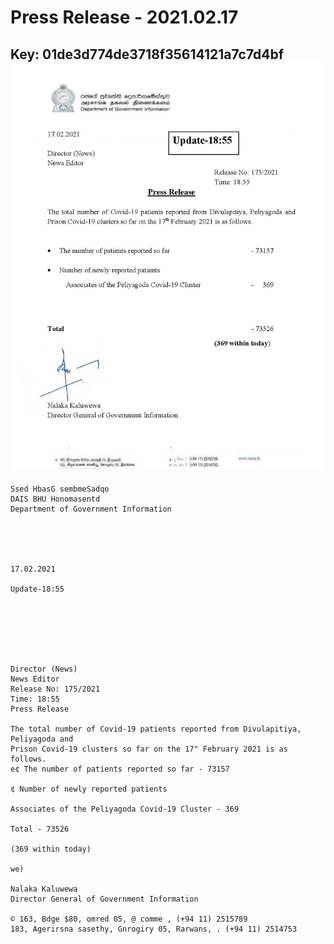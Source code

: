 # Press Release - 2021.02.17 
Key: 01de3d774de3718f35614121a7c7d4bf 
![img](img/01de3d774de3718f35614121a7c7d4bf.jpg)
---
```
Ssed HbasG sembmeSadqo
DAIS BHU Honomasentd
Department of Government Information

 

 

17.02.2021

Update-18:55

 

 

 

Director (News)
News Editor
Release No: 175/2021
Time: 18:55
Press Release

The total number of Covid-19 patients reported from Divulapitiya, Peliyagoda and
Prison Covid-19 clusters so far on the 17" February 2021 is as follows.
e¢ The number of patients reported so far - 73157

¢ Number of newly reported patients

Associates of the Peliyagoda Covid-19 Cluster - 369

Total - 73526

(369 within today)

we)

Nalaka Kaluwewa
Director General of Government Information

© 163, Bdge $80, omred 05, @ comme , (+94 11) 2515789
183, Agerirsna sasethy, Gnrogiry 05, Rarwans, . (+94 11) 2514753

 

```
